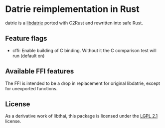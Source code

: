 # Datrie reimplementation in Rust

datrie is a [libdatrie](https://linux.thai.net/~thep/datrie/datrie.html) ported with C2Rust and rewritten into safe Rust.

## Feature flags

* cffi: Enable building of C binding. Without it the C comparison test will run (default on)

## Available FFI features

The FFI is intended to be a drop in replacement for original libdatrie, except for unexported functions.

## License
As a derivative work of libthai, this package is licensed under the [LGPL 2.1](LICENSE) license.
